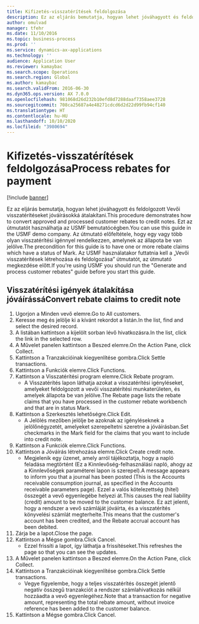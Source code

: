 ```yaml
---
title: Kifizetés-visszatérítések feldolgozása
description: Ez az eljárás bemutatja, hogyan lehet jóváhagyott és feldolgozott Vevői visszatérítéseket jóváírásokká átalakítani.
author: omulvad
manager: tfehr
ms.date: 11/10/2016
ms.topic: business-process
ms.prod: ''
ms.service: dynamics-ax-applications
ms.technology: ''
audience: Application User
ms.reviewer: kamaybac
ms.search.scope: Operations
ms.search.region: Global
ms.author: kamaybac
ms.search.validFrom: 2016-06-30
ms.dyn365.ops.version: AX 7.0.0
ms.openlocfilehash: 981068d26d232b10efd8d7288daaf7358aee3728
ms.sourcegitcommit: 708ca25687a4e48271cdcd6d2d22d99fb94cf140
ms.translationtype: HT
ms.contentlocale: hu-HU
ms.lasthandoff: 10/10/2020
ms.locfileid: "3980694"
---
```

# <a name="process-rebates-for-payment"></a><span data-ttu-id="6b721-103">Kifizetés-visszatérítések feldolgozása</span><span class="sxs-lookup"><span data-stu-id="6b721-103">Process rebates for payment</span></span>

[!include [banner](../../includes/banner.md)]

<span data-ttu-id="6b721-104">Ez az eljárás bemutatja, hogyan lehet jóváhagyott és feldolgozott Vevői visszatérítéseket jóváírásokká átalakítani.</span><span class="sxs-lookup"><span data-stu-id="6b721-104">This procedure demonstrates how to convert approved and processed customer rebates to credit notes.</span></span> <span data-ttu-id="6b721-105">Ezt az útmutatót használhatja az USMF bemutatócégben.</span><span class="sxs-lookup"><span data-stu-id="6b721-105">You can use this guide in the USMF demo company.</span></span> <span data-ttu-id="6b721-106">Az útmutató előfeltétele, hogy egy vagy több olyan visszatérítési igénnyel rendelkezzen, amelynek az állapota be van jelölve.</span><span class="sxs-lookup"><span data-stu-id="6b721-106">The precondition for this guide is to have one or more rebate claims which have a status of Mark.</span></span> <span data-ttu-id="6b721-107">Az USMF használatakor futtatnia kell a „Vevői visszatérítések létrehozása és feldolgozása” útmutatót, az útmutató megkezdése előtt.</span><span class="sxs-lookup"><span data-stu-id="6b721-107">If you're using USMF you should run the "Generate and process customer rebates" guide before you start this guide.</span></span>


## <a name="convert-rebate-claims-to-credit-note"></a><span data-ttu-id="6b721-108">Visszatérítési igények átalakítása jóváírássá</span><span class="sxs-lookup"><span data-stu-id="6b721-108">Convert rebate claims to credit note</span></span>
1. <span data-ttu-id="6b721-109">Ugorjon a Minden vevő elemre.</span><span class="sxs-lookup"><span data-stu-id="6b721-109">Go to All customers.</span></span>
2. <span data-ttu-id="6b721-110">Keresse meg és jelölje ki a kívánt rekordot a listán.</span><span class="sxs-lookup"><span data-stu-id="6b721-110">In the list, find and select the desired record.</span></span>
3. <span data-ttu-id="6b721-111">A listában kattintson a kijelölt sorban lévő hivatkozásra.</span><span class="sxs-lookup"><span data-stu-id="6b721-111">In the list, click the link in the selected row.</span></span>
4. <span data-ttu-id="6b721-112">A Művelet panelen kattintson a Beszed elemre.</span><span class="sxs-lookup"><span data-stu-id="6b721-112">On the Action Pane, click Collect.</span></span>
5. <span data-ttu-id="6b721-113">Kattintson a Tranzakcióinak kiegyenlítése gombra.</span><span class="sxs-lookup"><span data-stu-id="6b721-113">Click Settle transactions.</span></span>
6. <span data-ttu-id="6b721-114">Kattintson a Funkciók elemre.</span><span class="sxs-lookup"><span data-stu-id="6b721-114">Click Functions.</span></span>
7. <span data-ttu-id="6b721-115">Kattintson a Visszatérítési program elemre.</span><span class="sxs-lookup"><span data-stu-id="6b721-115">Click Rebate program.</span></span>
    * <span data-ttu-id="6b721-116">A Visszatérítés lapon láthatja azokat a visszatérítési igényléseket, amelyeket feldolgozott a vevői visszatérítési munkaterületen, és amelyek állapota be van jelölve.</span><span class="sxs-lookup"><span data-stu-id="6b721-116">The Rebate page lists the rebate claims that you have processed in the customer rebate workbench and that are in status Mark.</span></span>    
8. <span data-ttu-id="6b721-117">Kattintson a Szerkesztés lehetőségre.</span><span class="sxs-lookup"><span data-stu-id="6b721-117">Click Edit.</span></span>
    * <span data-ttu-id="6b721-118">A Jelölés mezőben jelölje be azoknak az igényléseknek a jelölőnégyzetét, amelyeket szerepeltetni szeretne a jóváírásban.</span><span class="sxs-lookup"><span data-stu-id="6b721-118">Set checkmarks in the Mark field for the claims that you want to include into credit note.</span></span>   
9. <span data-ttu-id="6b721-119">Kattintson a Funkciók elemre.</span><span class="sxs-lookup"><span data-stu-id="6b721-119">Click Functions.</span></span>
10. <span data-ttu-id="6b721-120">Kattintson a Jóváírás létrehozása elemre.</span><span class="sxs-lookup"><span data-stu-id="6b721-120">Click Create credit note.</span></span>
    * <span data-ttu-id="6b721-121">Megjelenik egy üzenet, amely arról tájékoztatja, hogy a napló feladása megtörtént (Ez a Kinnlevőség-felhasználási napló, ahogy az a Kinnlevőségek paraméterei lapon is szerepel).</span><span class="sxs-lookup"><span data-stu-id="6b721-121">A message appears to inform you that a journal has been posted (This is the Accounts receivable consumption journal, as specified in the Accounts receivable parameters page).</span></span> <span data-ttu-id="6b721-122">Ezzel a valós kötelezettség (hitel) összegét a vevő egyenlegébe helyezi át.</span><span class="sxs-lookup"><span data-stu-id="6b721-122">This causes the real liability (credit) amount to be moved to the customer balance.</span></span> <span data-ttu-id="6b721-123">Ez azt jelenti, hogy a rendszer a vevő számláját jóváírta, és a visszatérítés könyvelési számlát megterhelte.</span><span class="sxs-lookup"><span data-stu-id="6b721-123">This means that the customer's account has been credited, and the Rebate accrual account has been debited.</span></span>  
11. <span data-ttu-id="6b721-124">Zárja be a lapot.</span><span class="sxs-lookup"><span data-stu-id="6b721-124">Close the page.</span></span>
12. <span data-ttu-id="6b721-125">Kattintson a Mégse gombra.</span><span class="sxs-lookup"><span data-stu-id="6b721-125">Click Cancel.</span></span>
    * <span data-ttu-id="6b721-126">Ezzel frissíti a lapot, így láthatja a frissítéseket.</span><span class="sxs-lookup"><span data-stu-id="6b721-126">This refreshes the page so that you can see the updates.</span></span>  
13. <span data-ttu-id="6b721-127">A Művelet panelen kattintson a Beszed elemre.</span><span class="sxs-lookup"><span data-stu-id="6b721-127">On the Action Pane, click Collect.</span></span>
14. <span data-ttu-id="6b721-128">Kattintson a Tranzakcióinak kiegyenlítése gombra.</span><span class="sxs-lookup"><span data-stu-id="6b721-128">Click Settle transactions.</span></span>
    * <span data-ttu-id="6b721-129">Vegye figyelembe, hogy a teljes visszatérítés összegét jelentő negatív összegű tranzakciót a rendszer számlahivatkozás nélkül hozzáadta a vevő egyenlegéhez.</span><span class="sxs-lookup"><span data-stu-id="6b721-129">Note that a transaction for negative amount, representing the total rebate amount, without invoice reference has been added to the customer balance.</span></span>   
15. <span data-ttu-id="6b721-130">Kattintson a Mégse gombra.</span><span class="sxs-lookup"><span data-stu-id="6b721-130">Click Cancel.</span></span>

